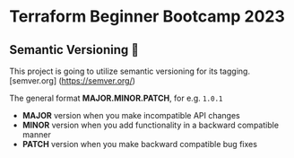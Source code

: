 # Terraform Beginner Bootcamp 2023

## Semantic Versioning :mage:
This project is going to utilize semantic versioning for its tagging.
[semver.org] (https://semver.org/)

The general format **MAJOR.MINOR.PATCH**, for e.g. `1.0.1`

- **MAJOR** version when you make incompatible API changes
- **MINOR** version when you add functionality in a backward compatible manner
- **PATCH** version when you make backward compatible bug fixes
